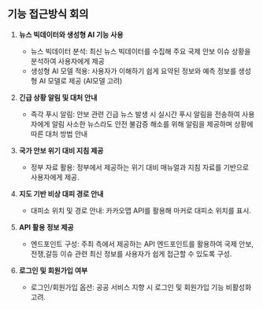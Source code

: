 ## 기능 접근방식 회의

1. **뉴스 빅데이터와 생성형 AI 기능 사용**
   - 뉴스 빅데이터 분석: 최신 뉴스 빅데이터를 수집해 주요 국제 안보 이슈 상황을 분석하여 사용자에게 제공
   - 생성형 AI 모델 적용: 사용자가 이해하기 쉽게 요약된 정보와 예측 정보를 생성형 AI 모델로 제공 (AI모델 고려)

2. **긴급 상황 알림 및 대처 안내**
   - 즉각 푸시 알림: 안보 관련 긴급 뉴스 발생 시 실시간 푸시 알림을 전송하여 사용자에게 알림 사소한 뉴스라도 안전 불감증 해소를 위해 알림을 제공하며 상황에 따른 대처 방법 안내

3. **국가 안보 위기 대비 지침 제공**
   - 정부 자료 활용: 정부에서 제공하는 위기 대비 매뉴얼과 지침 자료를 기반으로 사용자에게 제공.

4. **지도 기반 비상 대피 경로 안내**
   - 대피소 위치 및 경로 안내: 카카오맵 API를 활용해 마커로 대피소 위치를 표시.

5. **API 활용 정보 제공**
   - 엔드포인트 구성: 주최 측에서 제공하는 API 엔드포인트를 활용하여 국제 안보,전쟁,갈등 이슈 관련 최신 정보를 사용자가 쉽게 접근할 수 있도록 구성.

6. **로그인 및 회원가입 여부**
   - 로그인/회원가입 옵션:  공공 서비스 지향 시 로그인 및 회원가입 기능 비활성화 고려.
